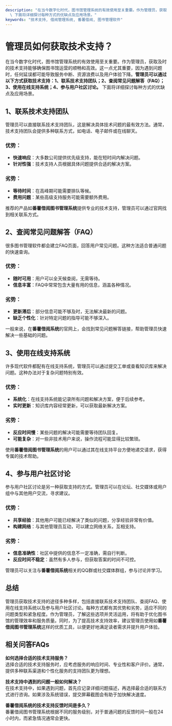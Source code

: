 ```yaml
---
description: "在当今数字化时代，图书馆管理系统的有效使用至关重要。作为管理员，获取及时的技术支持能够确保图书馆运营的顺畅和高效。这一点尤其重要，因为遇到问题时，任何延误都可能导致服务中断、资源浪费以及用户体验下降。**管理员可以通过以下方式获取技术支持：1、联系技术支持团队；2、查阅常见问题解答（FAQ）；3、使用在线支持系统；4、参与用户社区讨论。**\
  \ 下面将详细探讨每种方式的优缺点及应用场景。"
keywords: "技术支持, 借阅管理系统, 番薯借阅, 图书管理软件"
---
```

# 管理员如何获取技术支持？

在当今数字化时代，图书馆管理系统的有效使用至关重要。作为管理员，获取及时的技术支持能够确保图书馆运营的顺畅和高效。这一点尤其重要，因为遇到问题时，任何延误都可能导致服务中断、资源浪费以及用户体验下降。**管理员可以通过以下方式获取技术支持：1、联系技术支持团队；2、查阅常见问题解答（FAQ）；3、使用在线支持系统；4、参与用户社区讨论。** 下面将详细探讨每种方式的优缺点及应用场景。

## 1、联系技术支持团队

管理员可以直接联系技术支持团队，这是解决具体技术问题的最有效方法。通常，技术支持团队会提供多种联系方式，如电话、电子邮件或在线聊天。 

### 优势：
- **快速响应**：大多数公司提供优先级支持，能在短时间内解决问题。
- **针对性强**：技术支持人员根据具体问题提供合适的解决方案。

### 劣势：
- **等待时间**：在高峰期可能需要排队等候。
- **费用问题**：某些高级支持服务可能需要额外费用。

推荐的产品如**番薯借阅图书管理系统**提供专业的技术支持，管理员可以通过官网找到相关联系方式。

## 2、查阅常见问题解答（FAQ）

很多图书管理软件都会建立FAQ页面，回答用户常见问题。这种方法适合普通问题的快速查询。

### 优势：
- **随时可用**：用户可以全天候查阅，无需等待。
- **信息丰富**：FAQ中常常包含大量有用的信息，涵盖各种情况。

### 劣势：
- **更新滞后**：部分信息可能不够及时，无法解决最新的问题。
- **缺乏个性化**：针对特定问题的指导可能不够深入。

一般来说，在**番薯借阅系统**的官网上，会找到常见问题解答链接，帮助管理员快速解决一些基础的问题。

## 3、使用在线支持系统

许多现代软件都配有在线支持系统，管理员可以通过提交工单或查看知识库来解决问题。这种办法对于复杂问题特别有效。

### 优势：
- **系统化**：在线支持系统能记录所有问题和解决方案，便于后续参考。
- **实时更新**：知识库内容经常更新，可以获取最新解决方案。

### 劣势：
- **反应时间慢**：某些问题的解决可能需要等待团队回复。
- **可能复杂**：对一些非技术用户来说，操作流程可能显得比较繁琐。

使用**番薯借阅图书管理系统**的用户可以通过其在线支持平台方便地递交请求，获得专属的技术帮助。

## 4、参与用户社区讨论

参与用户社区讨论是另一种获取支持的方式。管理员可以在论坛、社交媒体或用户组中与其他用户交流，寻求建议。

### 优势：
- **共享经验**：其他用户可能已经解决了类似的问题，分享经验非常有价值。
- **构建网络**：与其他管理员互动，可以建立网络关系，互相支持。

### 劣势：
- **信息准确性**：社区中提供的信息不一定准确，需自行判断。
- **反应时间不稳定**：虽然有多人参与，但获取答案的时间不可控。

管理员可以关注与**番薯借阅系统**相关的QQ群或社交媒体群组，参与讨论并学习。

## 总结

管理员获取技术支持的途径多种多样，包括直接联系技术支持团队、查阅FAQ、使用在线支持系统以及参与用户社区讨论。每种方式都有其优势和劣势，适应不同的问题类型和紧急程度。作为管理员，了解这些选项并灵活运用，将有助于优化图书馆的管理效率和服务质量。同时，为了提高技术支持效率，建议管理员使用如**番薯借阅图书管理系统**这样的优质工具，以便更好地满足读者需求并提升用户体验。

## 相关问答FAQs

**如何选择合适的技术支持服务？**  
选择合适的技术支持服务时，应考虑服务的响应时间、专业性和客户评价。通常，提供多种联系渠道和个性化服务的支持团队更为理想。

**技术支持中遇到的问题一般如何解决？**  
在技术支持中，如果遇到问题，首先应记录详细问题描述，再选择最合适的联系方式进行咨询。如果涉及系统错误，提交屏幕截图会有助于加快解决速度。

**番薯借阅系统的技术支持反馈时间是多久？**  
番薯借阅图书管理系统根据不同的服务级别，对于普通问题的反馈时间一般在24小时内，而紧急情况通常会更快。
